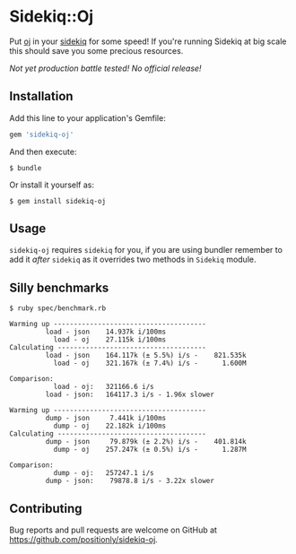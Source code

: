 # Sidekiq::Oj

Put [oj](https://github.com/ohler55/oj) in your [sidekiq](https://github.com/mperham/sidekiq) for some speed! If you're running Sidekiq at big scale this should save you some precious resources.

_Not yet production battle tested! No official release!_

## Installation

Add this line to your application's Gemfile:

```ruby
gem 'sidekiq-oj'
```

And then execute:

    $ bundle

Or install it yourself as:

    $ gem install sidekiq-oj

## Usage

`sidekiq-oj` requires `sidekiq` for you, if you are using bundler remember to add it _after_ `sidekiq` as it overrides two methods in `Sidekiq` module.

## Silly benchmarks

```
$ ruby spec/benchmark.rb

Warming up --------------------------------------
         load - json    14.937k i/100ms
           load - oj    27.115k i/100ms
Calculating -------------------------------------
         load - json    164.117k (± 5.5%) i/s -    821.535k
           load - oj    321.167k (± 7.4%) i/s -      1.600M

Comparison:
           load - oj:   321166.6 i/s
         load - json:   164117.3 i/s - 1.96x slower

Warming up --------------------------------------
         dump - json     7.441k i/100ms
           dump - oj    22.182k i/100ms
Calculating -------------------------------------
         dump - json     79.879k (± 2.2%) i/s -    401.814k
           dump - oj    257.247k (± 0.5%) i/s -      1.287M

Comparison:
           dump - oj:   257247.1 i/s
         dump - json:    79878.8 i/s - 3.22x slower

```

## Contributing

Bug reports and pull requests are welcome on GitHub at https://github.com/positionly/sidekiq-oj.
